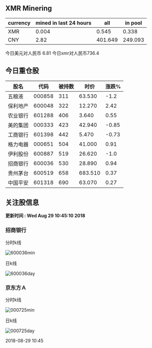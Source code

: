 ## XMR Minering

|currency|mined in last 24 hours|all|in pool|
|---|---|---|---|
|XMR|0.004|0.545|0.338|
|CNY|2.82|401.649|249.093|

今日美元对人民币 6.81	今日xmr对人民币736.4


## 今日重仓股 

|股名|代码|被持数|时价|涨跌%|
|---|---|---|---|---|
|五粮液|000858|311|63.530|-1.2|
|保利地产|600048|322|12.270|2.42|
|农业银行|601288|406|3.640|0.55|
|美的集团|000333|423|42.940|-0.85|
|工商银行|601398|442|5.470|-0.73|
|格力电器|000651|504|41.000|0.91|
|伊利股份|600887|519|26.620|-1.0|
|招商银行|600036|530|28.890|0.94|
|贵州茅台|600519|658|683.510|0.37|
|中国平安|601318|690|63.070|0.27|

## 关注股信息
**更新时间 : Wed Aug 29 10:45:10 2018**
### 招商银行 
分时k线

![600036min](http://image.sinajs.cn/newchart/min/n/sh600036.gif)

日k线

![600036day](http://image.sinajs.cn/newchart/daily/n/sh600036.gif)

### 京东方Ａ 
分时k线

![000725min](http://image.sinajs.cn/newchart/min/n/sz000725.gif)

日k线

![000725day](http://image.sinajs.cn/newchart/daily/n/sz000725.gif)

2018-08-29 10:45